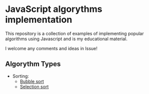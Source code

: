 # JavaScript algorythms implementation

This repository is a collection of examples of implementing popular algorithms using Javascript and is my educational material.

I welcome any comments and ideas in Issue!

## Algorythm Types
- Sorting:
  - [Bubble sort](./bubble-sort)
  - [Selection sort](./selection-sort)